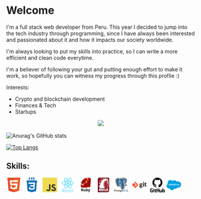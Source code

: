<h1>Welcome</h1>

I'm a full stack web developer from Peru. This year I decided to jump into the tech industry through programming, since I have always been interested and passionated about it and how it impacts our society worldwide.

I'm always looking to put my skills into practice, so I can write a more efficient and clean code everytime.

I'm a believer of following your gut and putting enough effort to make it work, so hopefully you can witness my progress through this profile :)

Interests:
<ul>
  <li>Crypto and blockchain development</li>
  <li>Finances & Tech</li>
  <li>Startups</li>
</ul>

<div id="header" align="center">
  <img src="[https://media.giphy.com/media/M9gbBd9nbDrOTu1Mqx/giphy.gif](https://media.giphy.com/media/l19ipdY2pjK3d8Omtz/giphy.gif)" width="100"/>
</div>

![Anurag's GitHub stats](https://github-readme-stats.vercel.app/api?username=cesarmarvar&show_icons=true&theme=gruvbox)

[![Top Langs](https://github-readme-stats.vercel.app/api/top-langs/?username=cesarmarvar&layout=compact&theme=vision-friendly-dark)](https://github.com/cesarmarvar/github-readme-stats)

<h2>Skills:</h2>
<div>
<img src="https://github.com/devicons/devicon/blob/master/icons/html5/html5-original.svg" title="HTML5" alt="HTML" width="40" height="40"/>&nbsp;
  <img src="https://github.com/devicons/devicon/blob/master/icons/css3/css3-plain-wordmark.svg"  title="CSS3" alt="CSS" width="40" height="40"/>&nbsp;
  <img src="https://github.com/devicons/devicon/blob/master/icons/javascript/javascript-original.svg" title="JavaScript" alt="JavaScript" width="40" height="40"/>&nbsp;
  <img src="https://github.com/devicons/devicon/blob/master/icons/react/react-original-wordmark.svg" title="React" alt="React" width="40" height="40"/>&nbsp;
  <img src="https://github.com/devicons/devicon/blob/master/icons/ruby/ruby-original-wordmark.svg" title="Ruby" alt="Ruby" width="40" height="40"/>&nbsp;
  <img src="https://github.com/devicons/devicon/blob/master/icons/rails/rails-original-wordmark.svg" title="Rails" alt="Rails" width="40" height="40"/>&nbsp;
  <img src="https://github.com/devicons/devicon/blob/master/icons/postgresql/postgresql-original-wordmark.svg" title="PSQL" alt="PSQL" width="40" height="40"/>&nbsp;
  <img src="https://github.com/devicons/devicon/blob/master/icons/git/git-original-wordmark.svg" title="Git" **alt="Git" width="40" height="40"/>&nbsp;
  <img src="https://github.com/devicons/devicon/blob/master/icons/github/github-original-wordmark.svg" title="Github" alt="Github" width="40" height="40"/>
  <img src="https://github.com/devicons/devicon/blob/master/icons/salesforce/salesforce-original.svg" title="Github" alt="Github" width="40" height="40"/>
  
</div>
